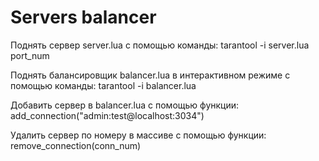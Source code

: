 # Servers balancer
Поднять сервер server.lua с помощью команды:
tarantool -i server.lua port_num

Поднять балансировщик balancer.lua в интерактивном режиме с помощью команды:
tarantool -i balancer.lua

Добавить сервер в balancer.lua с помощью функции:
add_connection("admin:test@localhost:3034")

Удалить сервер по номеру в массиве с помощью функции:
remove_connection(conn_num)
